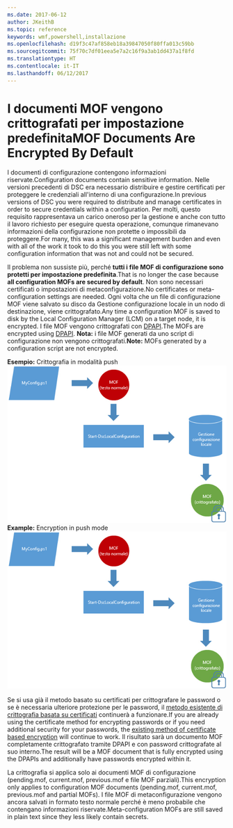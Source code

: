```yaml
---
ms.date: 2017-06-12
author: JKeithB
ms.topic: reference
keywords: wmf,powershell,installazione
ms.openlocfilehash: d19f3c47af858eb18a39847050f80ffa013c59bb
ms.sourcegitcommit: 75f70c7df01eea5e7a2c16f9a3ab1dd437a1f8fd
ms.translationtype: HT
ms.contentlocale: it-IT
ms.lasthandoff: 06/12/2017
---
```

# <a name="mof-documents-are-encrypted-by-default"></a><span data-ttu-id="2af3b-102">I documenti MOF vengono crittografati per impostazione predefinita</span><span class="sxs-lookup"><span data-stu-id="2af3b-102">MOF Documents Are Encrypted By Default</span></span>

<span data-ttu-id="2af3b-103">I documenti di configurazione contengono informazioni riservate.</span><span class="sxs-lookup"><span data-stu-id="2af3b-103">Configuration documents contain sensitive information.</span></span> <span data-ttu-id="2af3b-104">Nelle versioni precedenti di DSC era necessario distribuire e gestire certificati per proteggere le credenziali all'interno di una configurazione.</span><span class="sxs-lookup"><span data-stu-id="2af3b-104">In previous versions of DSC you were required to distribute and manage certificates in order to secure credentials within a configuration.</span></span> <span data-ttu-id="2af3b-105">Per molti, questo requisito rappresentava un carico oneroso per la gestione e anche con tutto il lavoro richiesto per eseguire questa operazione, comunque rimanevano informazioni della configurazione non protette o impossibili da proteggere.</span><span class="sxs-lookup"><span data-stu-id="2af3b-105">For many, this was a significant management burden and even with all of the work it took to do this you were still left with some configuration information that was not and could not be secured.</span></span> 

<span data-ttu-id="2af3b-106">Il problema non sussiste più, perché **tutti i file MOF di configurazione sono protetti per impostazione predefinita**.</span><span class="sxs-lookup"><span data-stu-id="2af3b-106">That is no longer the case because **all configuration MOFs are secured by default**.</span></span> <span data-ttu-id="2af3b-107">Non sono necessari certificati o impostazioni di metaconfigurazione.</span><span class="sxs-lookup"><span data-stu-id="2af3b-107">No certificates or meta-configuration settings are needed.</span></span> <span data-ttu-id="2af3b-108">Ogni volta che un file di configurazione MOF viene salvato su disco da Gestione configurazione locale in un nodo di destinazione, viene crittografato.</span><span class="sxs-lookup"><span data-stu-id="2af3b-108">Any time a configuration MOF is saved to disk by the Local Configuration Manager (LCM) on a target node, it is encrypted.</span></span> <span data-ttu-id="2af3b-109">I file MOF vengono crittografati con [DPAPI](https://msdn.microsoft.com/en-us/library/ms995355.aspx).</span><span class="sxs-lookup"><span data-stu-id="2af3b-109">The MOFs are encrypted using [DPAPI](https://msdn.microsoft.com/en-us/library/ms995355.aspx).</span></span> <span data-ttu-id="2af3b-110">**Nota:** i file MOF generati da uno script di configurazione non vengono crittografati.</span><span class="sxs-lookup"><span data-stu-id="2af3b-110">**Note:** MOFs generated by a configuration script are not encrypted.</span></span>

<span data-ttu-id="2af3b-111">**Esempio:** Crittografia in modalità push ![Crittografia MOF](../images/MOF_Encryption.jpg)</span><span class="sxs-lookup"><span data-stu-id="2af3b-111">**Example:** Encryption in push mode ![MOF Encryption](../images/MOF_Encryption.jpg)</span></span>

<span data-ttu-id="2af3b-112">Se si usa già il metodo basato su certificati per crittografare le password o se è necessaria ulteriore protezione per le password, il [metodo esistente di crittografia basata su certificati](https://msdn.microsoft.com/en-us/powershell/dsc/securemof) continuerà a funzionare.</span><span class="sxs-lookup"><span data-stu-id="2af3b-112">If you are already using the certificate method for encrypting passwords or if you need additional security for your passwords, the [existing method of certificate based encryption](https://msdn.microsoft.com/en-us/powershell/dsc/securemof) will continue to work.</span></span> <span data-ttu-id="2af3b-113">Il risultato sarà un documento MOF completamente crittografato tramite DPAPI e con password crittografate al suo interno.</span><span class="sxs-lookup"><span data-stu-id="2af3b-113">The result will be a MOF document that is fully encrypted using the DPAPIs and additionally have passwords encrypted within it.</span></span>

<span data-ttu-id="2af3b-114">La crittografia si applica solo ai documenti MOF di configurazione (pending.mof, current.mof, previous.mof e file MOF parziali).</span><span class="sxs-lookup"><span data-stu-id="2af3b-114">This encryption only applies to configuration MOF documents (pending.mof, current.mof, previous.mof and partial MOFs).</span></span> <span data-ttu-id="2af3b-115">I file MOF di metaconfigurazione vengono ancora salvati in formato testo normale perché è meno probabile che contengano informazioni riservate.</span><span class="sxs-lookup"><span data-stu-id="2af3b-115">Meta-configuration MOFs are still saved in plain text since they less likely contain secrets.</span></span>

